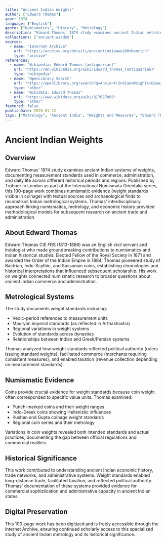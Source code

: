 ```yaml
---
title: "Ancient Indian Weights"
author: ["Edward Thomas"]
year: 1874
language: ["English"]
genre: ["Numismatics", "History", "Metrology"]
description: "Edward Thomas' 1874 study examines ancient Indian metrological systems through numismatic evidence, textual sources, and archaeological finds. Published in the International Numismata Orientalia series, this 100-page work reconstructs weight standards from Vedic through Gupta periods, documenting how measurement systems reflected political authority, facilitated commerce, and enabled taxation across ancient Indian states."
collections: ['ancient-wisdom']
sources:
  - name: "Internet Archive"
    url: "https://archive.org/details/ancientindianwei00thomrich"
    type: "archive"
references:
  - name: "Wikipedia: Edward Thomas (antiquarian)"
    url: "https://en.wikipedia.org/wiki/Edward_Thomas_(antiquarian)"
    type: "wikipedia"
  - name: "OpenLibrary Search"
    url: "https://openlibrary.org/search?q=Ancient+Indian+Weights+Edward+Thomas"
    type: "other"
  - name: "Wikidata: Edward Thomas"
    url: "https://www.wikidata.org/wiki/Q17627089"
    type: "other"
featured: false
publishDate: 2025-01-22
tags: ["Metrology", "Ancient India", "Weights and Measures", "Edward Thomas", "Numismatics", "19th Century", "Archaeology", "Trade History", "Scientific History", "Indian History"]
---
```


# Ancient Indian Weights

## Overview

Edward Thomas' 1874 study examines ancient Indian systems of weights, documenting measurement standards used in commerce, administration, and daily life across different historical periods and regions. Published by Trübner in London as part of the International Numismata Orientalia series, this 100-page work combines numismatic evidence (weight standards visible in coinage) with textual sources and archaeological finds to reconstruct Indian metrological systems. Thomas' interdisciplinary approach linking numismatics, metrology, and economic history provided methodological models for subsequent research on ancient trade and administration.

## About Edward Thomas

Edward Thomas CIE FRS (1813-1886) was an English civil servant and Indologist who made groundbreaking contributions to numismatics and Indian historical studies. Elected Fellow of the Royal Society in 1871 and awarded the Order of the Indian Empire in 1884, Thomas pioneered study of Bactrian, Indo-Scythic, and Sassanian coins, establishing chronologies and historical interpretations that influenced subsequent scholarship. His work on weights connected numismatic research to broader questions about ancient Indian commerce and administration.

## Metrological Systems

The study documents weight standards including:
- Vedic-period references to measurement units
- Mauryan imperial standards (as reflected in Arthashastra)
- Regional variations in weight systems
- Evolution of standards across dynasties
- Relationships between Indian and Greek/Persian systems

Thomas analyzed how weight standards reflected political authority (rulers issuing standard weights), facilitated commerce (merchants requiring consistent measures), and enabled taxation (revenue collection depending on measurement standards).

## Numismatic Evidence

Coins provide crucial evidence for weight standards because coin weight often corresponded to specific value units. Thomas examined:
- Punch-marked coins and their weight ranges
- Indo-Greek coins showing Hellenistic influences
- Kushan and Gupta coinage weight standards
- Regional coin series and their metrology

Variations in coin weights revealed both intended standards and actual practices, documenting the gap between official regulations and commercial realities.

## Historical Significance

This work contributed to understanding ancient Indian economic history, trade networks, and administrative systems. Weight standards enabled long-distance trade, facilitated taxation, and reflected political authority. Thomas' documentation of these systems provided evidence for commercial sophistication and administrative capacity in ancient Indian states.

## Digital Preservation

This 100-page work has been digitized and is freely accessible through the Internet Archive, ensuring continued scholarly access to this specialized study of ancient Indian metrology and its historical significance.
